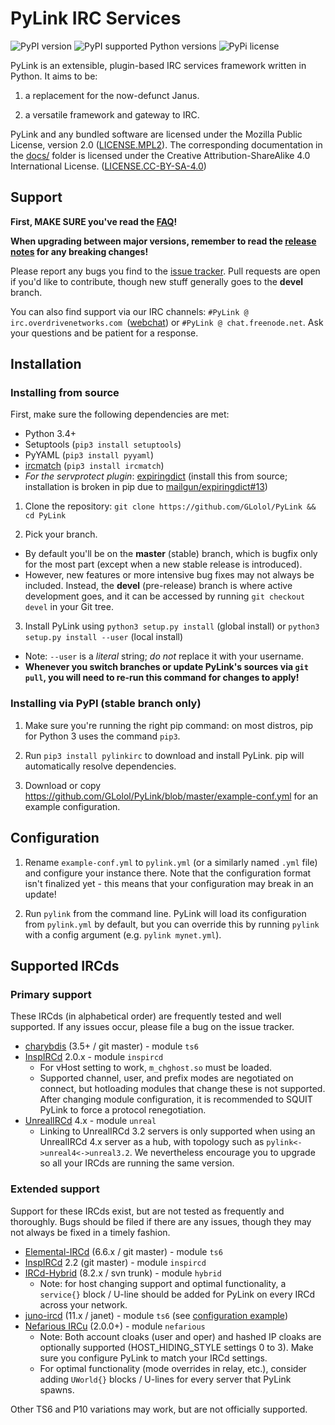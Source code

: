 # PyLink IRC Services

![PyPI version](https://img.shields.io/pypi/v/pylinkirc.svg?maxAge=2592000) ![PyPI supported Python versions](https://img.shields.io/pypi/pyversions/pylinkirc.svg?maxAge=2592000) ![PyPi license](https://img.shields.io/pypi/l/pylinkirc.svg?maxAge=2592000)

PyLink is an extensible, plugin-based IRC services framework written in Python. It aims to be:

1) a replacement for the now-defunct Janus.

2) a versatile framework and gateway to IRC.

PyLink and any bundled software are licensed under the Mozilla Public License, version 2.0 ([LICENSE.MPL2](LICENSE.MPL2)). The corresponding documentation in the [docs/](docs/) folder is licensed under the Creative Attribution-ShareAlike 4.0 International License. ([LICENSE.CC-BY-SA-4.0](LICENSE.CC-BY-SA-4.0))

## Support

**First, MAKE SURE you've read the [FAQ](docs/faq.md)!**

**When upgrading between major versions, remember to read the [release notes](RELNOTES.md) for any breaking changes!**

Please report any bugs you find to the [issue tracker](https://github.com/GLolol/PyLink/issues). Pull requests are open if you'd like to contribute, though new stuff generally goes to the **devel** branch.

You can also find support via our IRC channels: `#PyLink @ irc.overdrivenetworks.com `([webchat](https://webchat.overdrivenetworks.com/?channels=PyLink)) or `#PyLink @ chat.freenode.net`. Ask your questions and be patient for a response.

## Installation

### Installing from source

First, make sure the following dependencies are met:

* Python 3.4+
* Setuptools (`pip3 install setuptools`)
* PyYAML (`pip3 install pyyaml`)
* [ircmatch](https://github.com/mammon-ircd/ircmatch) (`pip3 install ircmatch`)
* *For the servprotect plugin*: [expiringdict](https://github.com/mailgun/expiringdict) (install this from source; installation is broken in pip due to [mailgun/expiringdict#13](https://github.com/mailgun/expiringdict/issues/13))

1) Clone the repository: `git clone https://github.com/GLolol/PyLink && cd PyLink`

2) Pick your branch.
* By default you'll be on the **master** (stable) branch, which is bugfix only for the most part (except when a new stable release is introduced).
* However, new features or more intensive bug fixes may not always be included. Instead, the **devel** (pre-release) branch is where active development goes, and it can be accessed by running `git checkout devel` in your Git tree.

3) Install PyLink using `python3 setup.py install` (global install) or `python3 setup.py install --user` (local install)
* Note: `--user` is a *literal* string; *do not* replace it with your username.
*  **Whenever you switch branches or update PyLink's sources via `git pull`, you will need to re-run this command for changes to apply!**

### Installing via PyPI (stable branch only)
1) Make sure you're running the right pip command: on most distros, pip for Python 3 uses the command `pip3`.

2) Run `pip3 install pylinkirc` to download and install PyLink. pip will automatically resolve dependencies.

3) Download or copy https://github.com/GLolol/PyLink/blob/master/example-conf.yml for an example configuration.

## Configuration

1) Rename `example-conf.yml` to `pylink.yml` (or a similarly named `.yml` file) and configure your instance there. Note that the configuration format isn't finalized yet - this means that your configuration may break in an update!

2) Run `pylink` from the command line. PyLink will load its configuration from `pylink.yml` by default, but you can override this by running `pylink` with a config argument (e.g. `pylink mynet.yml`).

## Supported IRCds

### Primary support

These IRCds (in alphabetical order) are frequently tested and well supported. If any issues occur, please file a bug on the issue tracker.

* [charybdis](http://charybdis.io/) (3.5+ / git master) - module `ts6`
* [InspIRCd](http://www.inspircd.org/) 2.0.x - module `inspircd`
    - For vHost setting to work, `m_chghost.so` must be loaded.
    - Supported channel, user, and prefix modes are negotiated on connect, but hotloading modules that change these is not supported. After changing module configuration, it is recommended to SQUIT PyLink to force a protocol renegotiation.
* [UnrealIRCd](https://www.unrealircd.org/) 4.x - module `unreal`
    - Linking to UnrealIRCd 3.2 servers is only supported when using an UnrealIRCd 4.x server as a hub, with topology such as  `pylink<->unreal4<->unreal3.2`. We nevertheless encourage you to upgrade so all your IRCds are running the same version.

### Extended support

Support for these IRCds exist, but are not tested as frequently and thoroughly. Bugs should be filed if there are any issues, though they may not always be fixed in a timely fashion.

* [Elemental-IRCd](https://github.com/Elemental-IRCd/elemental-ircd) (6.6.x / git master) - module `ts6`
* [InspIRCd](http://www.inspircd.org/) 2.2 (git master) - module `inspircd`
* [IRCd-Hybrid](http://www.ircd-hybrid.org/) (8.2.x / svn trunk) - module `hybrid`
    - Note: for host changing support and optimal functionality, a `service{}` block / U-line should be added for PyLink on every IRCd across your network.
* [juno-ircd](https://github.com/cooper/yiria) (11.x / janet) - module `ts6` (see [configuration example](https://github.com/cooper/juno/blob/master/doc/ts6.md#pylink))
* [Nefarious IRCu](https://github.com/evilnet/nefarious2) (2.0.0+) - module `nefarious`
    - Note: Both account cloaks (user and oper) and hashed IP cloaks are optionally supported (HOST_HIDING_STYLE settings 0 to 3). Make sure you configure PyLink to match your IRCd settings.
    - For optimal functionality (mode overrides in relay, etc.), consider adding `UWorld{}` blocks / U-lines for every server that PyLink spawns.

Other TS6 and P10 variations may work, but are not officially supported.

